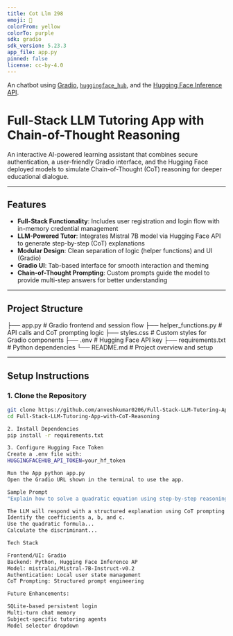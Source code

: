 ```yaml
---
title: Cot Llm 298
emoji: 💬
colorFrom: yellow
colorTo: purple
sdk: gradio
sdk_version: 5.23.3
app_file: app.py
pinned: false
license: cc-by-4.0
---
```


An chatbot using [Gradio](https://gradio.app), [`huggingface_hub`](https://huggingface.co/docs/huggingface_hub/v0.22.2/en/index), and the [Hugging Face Inference API](https://huggingface.co/docs/api-inference/index).

# Full-Stack LLM Tutoring App with Chain-of-Thought Reasoning

An interactive AI-powered learning assistant that combines secure authentication, a user-friendly Gradio interface, and the Hugging Face deployed models to simulate Chain-of-Thought (CoT) reasoning for deeper educational dialogue.

---

## Features

- **Full-Stack Functionality**: Includes user registration and login flow with in-memory credential management
- **LLM-Powered Tutor**: Integrates Mistral 7B model via Hugging Face API to generate step-by-step (CoT) explanations
- **Modular Design**: Clean separation of logic (helper functions) and UI (Gradio)
- **Gradio UI**: Tab-based interface for smooth interaction and theming
- **Chain-of-Thought Prompting**: Custom prompts guide the model to provide multi-step answers for better understanding

---

## Project Structure

├── app.py # Gradio frontend and session flow
├── helper_functions.py # API calls and CoT prompting logic
├── styles.css # Custom styles for Gradio components
├── .env # Hugging Face API key
├── requirements.txt # Python dependencies
└── README.md # Project overview and setup

---

## Setup Instructions

### 1. Clone the Repository

```bash
git clone https://github.com/anveshkumar0206/Full-Stack-LLM-Tutoring-App-with-CoT-Reasoning
cd Full-Stack-LLM-Tutoring-App-with-CoT-Reasoning

2. Install Dependencies
pip install -r requirements.txt

3. Configure Hugging Face Token
Create a .env file with:
HUGGINGFACEHUB_API_TOKEN=your_hf_token

Run the App python app.py
Open the Gradio URL shown in the terminal to use the app.

Sample Prompt
"Explain how to solve a quadratic equation using step-by-step reasoning."

The LLM will respond with a structured explanation using CoT prompting like:
Identify the coefficients a, b, and c.
Use the quadratic formula...
Calculate the discriminant...

Tech Stack

Frontend/UI: Gradio
Backend: Python, Hugging Face Inference AP
Model: mistralai/Mistral-7B-Instruct-v0.2
Authentication: Local user state management
CoT Prompting: Structured prompt engineering

Future Enhancements:

SQLite-based persistent login
Multi-turn chat memory
Subject-specific tutoring agents
Model selector dropdown
